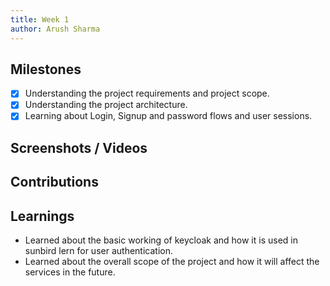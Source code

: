 ```yaml
---
title: Week 1
author: Arush Sharma  
---
```


## Milestones
- [x] Understanding the project requirements and project scope.
- [x] Understanding the project architecture.
- [x] Learning about Login, Signup and password flows and user sessions.

## Screenshots / Videos 

## Contributions

## Learnings
- Learned about the basic working of keycloak and how it is used in sunbird lern for user authentication.
- Learned about the overall scope of the project and how it will affect the services in the future.
